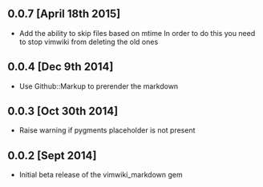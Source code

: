 ## 0.0.7 [April 18th 2015]

* Add the ability to skip files based on mtime
  In order to do this you need to stop vimwiki from deleting the old ones

## 0.0.4 [Dec 9th 2014]
* Use Github::Markup to prerender the markdown

## 0.0.3 [Oct 30th 2014]

* Raise warning if pygments placeholder is not present

## 0.0.2 [Sept 2014]

* Initial beta release of the vimwiki_markdown gem
